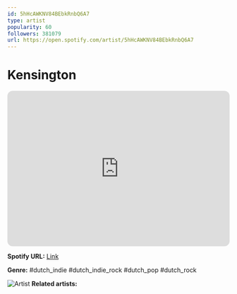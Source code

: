 ```yaml
---
id: 5hHcAWKNV84BEbkRnbQ6A7
type: artist
popularity: 60
followers: 381079
url: https://open.spotify.com/artist/5hHcAWKNV84BEbkRnbQ6A7
---
```

# Kensington

<iframe style="border-radius:12px" src="https://open.spotify.com/embed/artist/5hHcAWKNV84BEbkRnbQ6A7" width="100%" height="352" frameBorder="0" allowfullscreen="" allow="autoplay; clipboard-write; encrypted-media; fullscreen; picture-in-picture" loading="lazy"></iframe>

**Spotify URL:** [Link](https://open.spotify.com/artist/5hHcAWKNV84BEbkRnbQ6A7)

**Genre:**  #dutch_indie #dutch_indie_rock #dutch_pop #dutch_rock

![Artist](https://i.scdn.co/image/ab6761610000e5ebb5a70bb492c9dbb28d447e1e)
**Related artists:**

